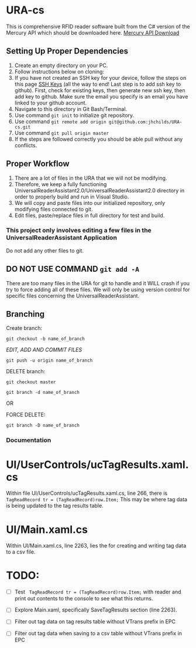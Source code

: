 # URA-cs
This is comprehensive RFID reader software built from the C# version of the Mercury API which should be downloaded here. 
[Mercury API Download](https://www.jadaktech.com/documentation/rfid/mercuryapi/)
## Setting Up Proper Dependencies

1. Create an empty directory on your PC.
2. Follow instructions below on cloning:
3. If you have not created an SSH key for your device, follow the steps on this page [SSH Keys](https://help.github.com/articles/checking-for-existing-ssh-keys/) (all the way to end! Last step is to add ssh key to github). First, check for existing keys, then generate new ssh key, then add key to github. Make sure the email you specify is an email you have linked to your github account. 
4. Navigate to this directory in Git Bash/Terminal.
5. Use command `git init` to initialize git repository.
6. Use command `git remote add origin git@github.com:jhchilds/URA-cs.git` 
7. Use command `git pull origin master`
8. If the steps are followed correctly you should be able pull without any conflicts.

## Proper Workflow
1. There are a lot of files in the URA that we will not be modifying. 
2. Therefore, we keep a fully functioning UniversalReaderAssistant2.0/UniversalReaderAssistant2.0 directory in order to properly build and run in Visual Studio. 
3. We will copy and paste files into our initialized repository, only modifying files connected to git.
4. Edit files, paste/replace files in full directory for test and build. 


### This project only involves editing a few files in the UniversalReaderAssistant Application
Do not add any other files to git. 

## DO NOT USE COMMAND `git add -A` 
There are too many files in the URA for git to handle and it WILL crash if you try to force adding all of these files. We will only be using version control for specific files concerning the UniversalReaderAssistant. 

## Branching

Create branch:
```
git checkout -b name_of_branch
```

*EDIT, ADD AND COMMIT FILES*
```
git push -u origin name_of_branch
```

DELETE branch:
```
git checkout master

git branch -d name_of_branch
```

OR 

FORCE DELETE:
```
git branch -D name_of_branch
```

### Documentation

# UI/UserControls/ucTagResults.xaml.cs
Within file UI/UserControls/ucTagResults.xaml.cs, line 266, there is `TagReadRecord tr = (TagReadRecord)row.Item;` This may be where tag data is being updated to the tag results table. 

# UI/Main.xaml.cs
Within UI/Main.xaml.cs, line 2263, lies the for creating and writing tag data to a csv file. 

# TODO:
- [ ] Test ` TagReadRecord tr = (TagReadRecord)row.Item;` with reader and print out contents to the console to see what this returns.

- [ ] Explore Main.xaml, specifically SaveTagResults section (line 2263). 

- [ ] Filter out tag data on tag results table without VTrans prefix in EPC

- [ ] Filter out tag data when saving to a csv table without VTrans prefix in EPC






